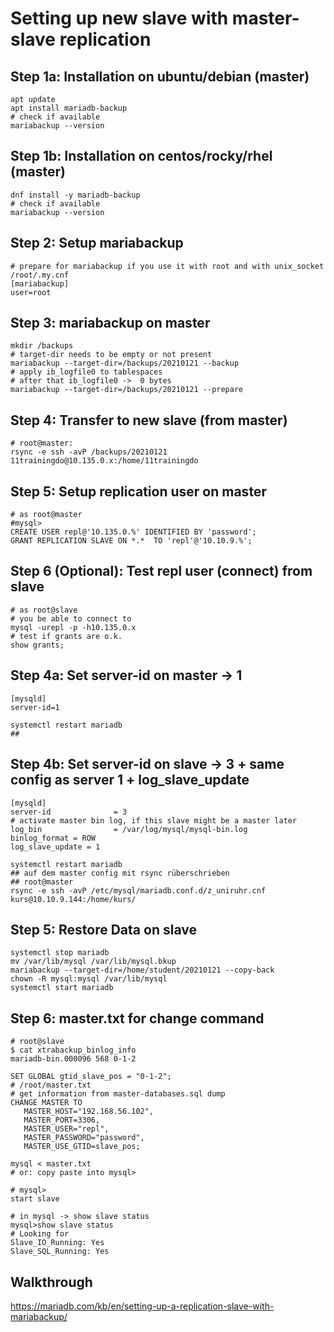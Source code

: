 # Setting up new slave with master-slave replication 

## Step 1a: Installation on ubuntu/debian (master)

```
apt update
apt install mariadb-backup 
# check if available
mariabackup --version 
```


## Step 1b: Installation on centos/rocky/rhel (master)

```
dnf install -y mariadb-backup 
# check if available
mariabackup --version 
```

## Step 2: Setup mariabackup 

```
# prepare for mariabackup if you use it with root and with unix_socket 
/root/.my.cnf 
[mariabackup]
user=root
```

## Step 3: mariabackup on master 

```
mkdir /backups 
# target-dir needs to be empty or not present 
mariabackup --target-dir=/backups/20210121 --backup 
# apply ib_logfile0 to tablespaces 
# after that ib_logfile0 ->  0 bytes 
mariabackup --target-dir=/backups/20210121 --prepare 
```

## Step 4: Transfer to new slave (from master) 

```
# root@master:
rsync -e ssh -avP /backups/20210121 11trainingdo@10.135.0.x:/home/11trainingdo
```

## Step 5: Setup replication user on master 

```
# as root@master 
#mysql>
CREATE USER repl@'10.135.0.%' IDENTIFIED BY 'password';
GRANT REPLICATION SLAVE ON *.*  TO 'repl'@'10.10.9.%';
```

## Step 6 (Optional): Test repl user (connect) from slave 

```
# as root@slave 
# you be able to connect to 
mysql -urepl -p -h10.135.0.x
# test if grants are o.k. 
show grants;
```

## Step 4a: Set server-id on master -> 1 

```
[mysqld]
server-id=1

systemctl restart mariadb 
## 
```

## Step 4b: Set server-id on slave -> 3 + same config as server 1 + log_slave_update

```
[mysqld]
server-id              = 3
# activate master bin log, if this slave might be a master later 
log_bin                = /var/log/mysql/mysql-bin.log
binlog_format = ROW
log_slave_update = 1 

systemctl restart mariadb 
## auf dem master config mit rsync rüberschrieben 
## root@master 
rsync -e ssh -avP /etc/mysql/mariadb.conf.d/z_uniruhr.cnf kurs@10.10.9.144:/home/kurs/
```

## Step 5: Restore Data on slave 

```
systemctl stop mariadb 
mv /var/lib/mysql /var/lib/mysql.bkup
mariabackup --target-dir=/home/student/20210121 --copy-back 
chown -R mysql:mysql /var/lib/mysql 
systemctl start mariadb
```

## Step 6: master.txt for change command 

```
# root@slave
$ cat xtrabackup_binlog_info
mariadb-bin.000096 568 0-1-2

SET GLOBAL gtid_slave_pos = "0-1-2";
# /root/master.txt 
# get information from master-databases.sql dump 
CHANGE MASTER TO 
   MASTER_HOST="192.168.56.102", 
   MASTER_PORT=3306, 
   MASTER_USER="repl",  
   MASTER_PASSWORD="password", 
   MASTER_USE_GTID=slave_pos;

mysql < master.txt 
# or: copy paste into mysql> 

# mysql>
start slave

# in mysql -> show slave status 
mysql>show slave status 
# Looking for
Slave_IO_Running: Yes
Slave_SQL_Running: Yes

```



## Walkthrough 

https://mariadb.com/kb/en/setting-up-a-replication-slave-with-mariabackup/
